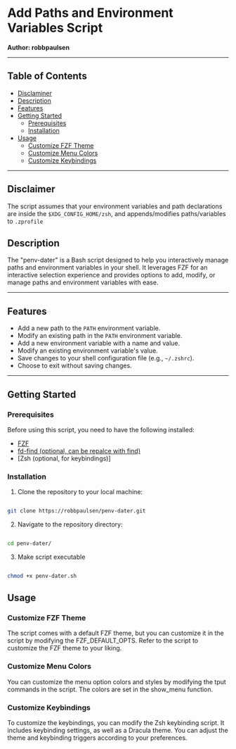 # Add Paths and Environment Variables Script

**Author: robbpaulsen**

---

## Table of Contents
- [Disclaminer](#disclaimer)
- [Description](#description)
- [Features](#features)
- [Getting Started](#getting-started)
  - [Prerequisites](#prerequisites)
  - [Installation](#installation)
- [Usage](#usage)
  - [Customize FZF Theme](#customize-fzf-theme)
  - [Customize Menu Colors](#customize-menu-colors)
  - [Customize Keybindings](#customize-keybindings)

---

## Disclaimer

The script assumes that your environment variables and path declarations are inside the `$XDG_CONFIG_HOME/zsh`, and appends/modifies paths/variables to `.zprofile`

## Description

The "penv-dater" is a Bash script designed to help you interactively manage paths and environment variables in your shell. It leverages FZF for an interactive selection experience and provides options to add, modify, or manage paths and environment variables with ease.

---

## Features

- Add a new path to the `PATH` environment variable.
- Modify an existing path in the `PATH` environment variable.
- Add a new environment variable with a name and value.
- Modify an existing environment variable's value.
- Save changes to your shell configuration file (e.g., `~/.zshrc`).
- Choose to exit without saving changes.

---

## Getting Started

### Prerequisites

Before using this script, you need to have the following installed:

- [FZF](https://github.com/junegunn/fzf)
- [fd-find (optional, can be repalce with find)](https://github.com/sharkdp/fd)
- [Zsh (optional, for keybindings)]

### Installation

1. Clone the repository to your local machine:

```bash

git clone https://robbpaulsen/penv-dater.git
```

2. Navigate to the repository directory:

```bash

cd penv-dater/
```

3. Make script executable

```bash

chmod +x penv-dater.sh
```

## Usage

### Customize FZF Theme

The script comes with a default FZF theme, but you can customize it in the script by modifying the FZF_DEFAULT_OPTS. Refer to the script to customize the FZF theme to your liking.

### Customize Menu Colors

You can customize the menu option colors and styles by modifying the tput commands in the script. The colors are set in the show_menu function.

### Customize Keybindings

To customize the keybindings, you can modify the Zsh keybinding script. It includes keybinding settings, as well as a Dracula theme. You can adjust the theme and keybinding triggers according to your preferences.
